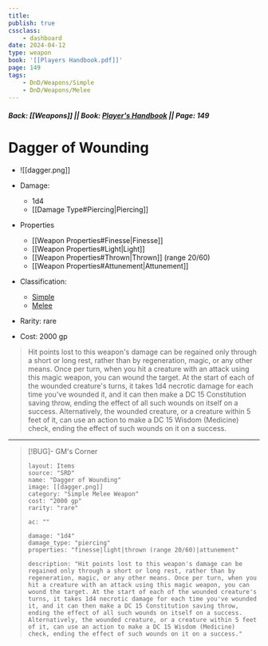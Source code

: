 ```yaml
---
title:
publish: true
cssclass:
    - dashboard
date: 2024-04-12
type: weapon
book: '[[Players Handbook.pdf]]'
page: 149
tags:
    - DnD/Weapons/Simple
    - DnD/Weapons/Melee
---
```


##### Back: [[Weapons]] || Book: [Player's Handbook](https://drive.google.com/drive/folders/1O5bhpYizcIT5xxAoLOuzCRht_PVS7VSG?usp=sharing) || Page: 149

# Dagger of Wounding

- ![[dagger.png]]
- Damage:
    - 1d4
	- [[Damage Type#Piercing|Piercing]]
- Properties
    - [[Weapon Properties#Finesse|Finesse]]
    - [[Weapon Properties#Light|Light]]
    - [[Weapon Properties#Thrown|Thrown]] (range 20/60)
    - [[Weapon Properties#Attunement|Attunement]]

- Classification:
    - [Simple](https://benl0.github.io/The-Editors-Dungeon/tags/DnD/Weapons/Simple)
    - [Melee](https://benl0.github.io/The-Editors-Dungeon/tags/DnD/Weapons/Melee)
- Rarity: rare
- Cost: 2000 gp

> Hit points lost to this weapon's damage can be regained only through a short or long rest, rather than by regeneration, magic, or any other means. Once per turn, when you hit a creature with an attack using this magic weapon, you can wound the target. At the start of each of the wounded creature's turns, it takes 1d4 necrotic damage for each time you've wounded it, and it can then make a DC 15 Constitution saving throw, ending the effect of all such wounds on itself on a success. Alternatively, the wounded creature, or a creature within 5 feet of it, can use an action to make a DC 15 Wisdom (Medicine) check, ending the effect of such wounds on it on a success.

---

> [!BUG]- GM's Corner
>
> ```statblock
> layout: Items
> source: "SRD"
> name: "Dagger of Wounding"
> image: [[dagger.png]]
> category: "Simple Melee Weapon"
> cost: "2000 gp"
> rarity: "rare"
>
> ac: ""
>
> damage: "1d4"
> damage_type: "piercing"
> properties: "finesse|light|thrown (range 20/60)|attunement"
>
> description: "Hit points lost to this weapon's damage can be regained only through a short or long rest, rather than by regeneration, magic, or any other means. Once per turn, when you hit a creature with an attack using this magic weapon, you can wound the target. At the start of each of the wounded creature's turns, it takes 1d4 necrotic damage for each time you've wounded it, and it can then make a DC 15 Constitution saving throw, ending the effect of all such wounds on itself on a success. Alternatively, the wounded creature, or a creature within 5 feet of it, can use an action to make a DC 15 Wisdom (Medicine) check, ending the effect of such wounds on it on a success."
> ```
